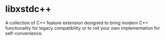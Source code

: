 # libxstdc++
A collection of C++ feature extension designed to bring modern C++ functionality for legacy compatibility or to roll your own implementation for self-convenience.
